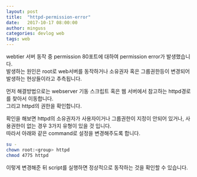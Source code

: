 ```yaml
---
layout: post
title:  "httpd-permission-error"
date:   2017-10-17 08:00:00
author: minguss
categories: devlog web
tags: web
---
```


webtier 서버 동작 중 permission 80포트에 대하여 permission error가 발생했습니다.  
발생하는 원인은 root로 web서버를 동작하거나 소유권자 혹은 그룹권한등이 변경되어 발생하는 현상들이라고 추측됩니다.  

먼저 해결방법으로는 webserver 기동 스크립트 혹은 웹 서버에서 참고하는 httpd경로를 찾아서 이동합니다.  
그리고 httpd의 권한을 확인합니다.  

확인을 해보면 httpd의 소유권자가 사용자이거나 그룹권한이 지정이 안되어 있거나, 사용권한이 없는 경우 3가지 유형이 있을 것 입니다.  
따라서 아래와 같은 command로 설정을 변경해주도록 합니다.
``` bash
su - 
chown root:<group> httpd
chmod 4775 httpd
```

이렇게 변경해준 뒤 script를 실행하면 정상적으로 동작하는 것을 확인할 수 있습니다.